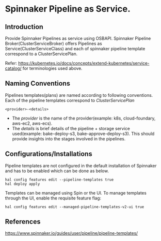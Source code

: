 # Spinnaker Pipeline as Service.

## Introduction
Provide Spinnaker Pipelines as service using OSBAPI. Spinnaker Pipeline Broker(ClusterServiceBroker) offers Pipelines
as Service(ClusterServiceClass) and each of spinnaker pipeline template correspond to a ClusterServicePlan.

Refer: https://kubernetes.io/docs/concepts/extend-kubernetes/service-catalog/ for terminologies used above.

## Naming Conventions
Pipelines templates(plans) are named according to following conventions. Each of the pipeline templates correspond to *ClusterServicePlan*

```
<provider>-<details>
```
* The *provider* is the name of the provider(example: k8s, cloud-foundary, aws-ec2, aws-ecs).
* The *details* is brief details of the pipeline + storage service used(example: bake-deploy-s3, bake-approve-deploy-s3). This
  should provide insights into the stages involved in the pipelines.

## Configurations/Installations

Pipeline templates are not configured in the default installation of Spinnaker and has to be enabled which can be done
as below.

```
hal config features edit --pipeline-templates true
hal deploy apply
```

Templates can be managed using Spin or the UI. To manage templates through the UI, enable the requisite feature flag:
```
hal config features edit --managed-pipeline-templates-v2-ui true
```

## References

https://www.spinnaker.io/guides/user/pipeline/pipeline-templates/